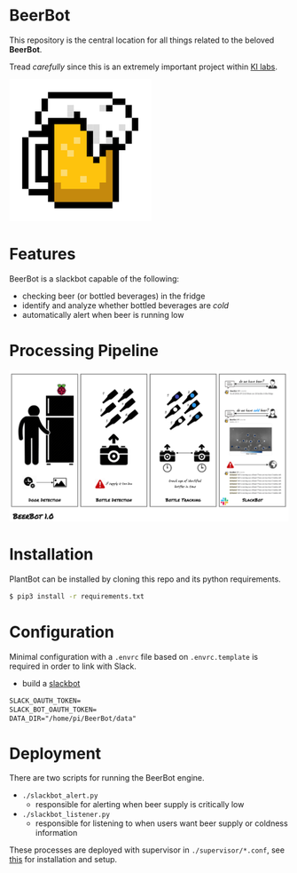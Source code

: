 # BeerBot

This repository is the central location for all things related to the beloved **BeerBot**.

Tread _carefully_ since this is an extremely important project within [KI labs](https://ki-labs.com/).

![alt text](assets/logo.png "BeerBot")

# Features

BeerBot is a slackbot capable of the following:

- checking beer (or bottled beverages) in the fridge
- identify and analyze whether bottled beverages are *cold*
- automatically alert when beer is running low

# Processing Pipeline

![alt text](assets/BeerBot.png "Pipeline")

# Installation 

PlantBot can be installed by cloning this repo and its python requirements.

```bash
$ pip3 install -r requirements.txt
```

# Configuration

Minimal configuration with a `.envrc` file based on `.envrc.template` is required in order to link with Slack.

- build a [slackbot](https://api.slack.com/bot-users)

```text
SLACK_OAUTH_TOKEN=
SLACK_BOT_OAUTH_TOKEN=
DATA_DIR="/home/pi/BeerBot/data"
```

# Deployment

There are two scripts for running the BeerBot engine.

- `./slackbot_alert.py`
  - responsible for alerting when beer supply is critically low
- `./slackbot_listener.py`
  - responsible for listening to when users want beer supply or coldness information

These processes are deployed with supervisor in `./supervisor/*.conf`, see [this](http://supervisord.org/installing.html) for installation and setup.
